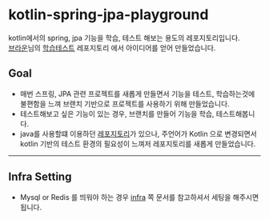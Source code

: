 # kotlin-spring-jpa-playground
kotlin에서의 spring, jpa 기능을 학습, 테스트 해보는 용도의 레포지토리입니다.  
[브라운](https://github.com/boorownie)님의 [학습테스트](https://github.com/next-step/spring-learning-test/tree/main) 레포지토리 에서 아이디어를 얻어 만들었습니다.


## Goal
- 매번 스프링, JPA 관련 프로젝트를 새롭게 만들면서 기능을 테스트, 학습하는것에 불편함을 느껴 브랜치 기반으로 프로젝트를 사용하기 위해 만들었습니다.
- 테스트해보고 싶은 기능이 있는 경우, 브랜치를 만들어 기능을 학습, 테스트해봅니다.
- java를 사용할떄 이용하던 [레포지토리](https://github.com/unluckyjung/spring-jpa-playground)가 있으나, 주언어가 Kotlin 으로 변경되면서 kotlin 기반의 테스트 환경의 필요성이 느껴저 레포지토리를 새롭게 만들었습니다.

---

## Infra Setting
- Mysql or Redis 를 띄워야 하는 경우 [infra](https://github.com/unluckyjung/kotlin-spring-jpa-playground/tree/main/infra) 쪽 문서를 참고하셔서 세팅을 해주시면 됩니다.
